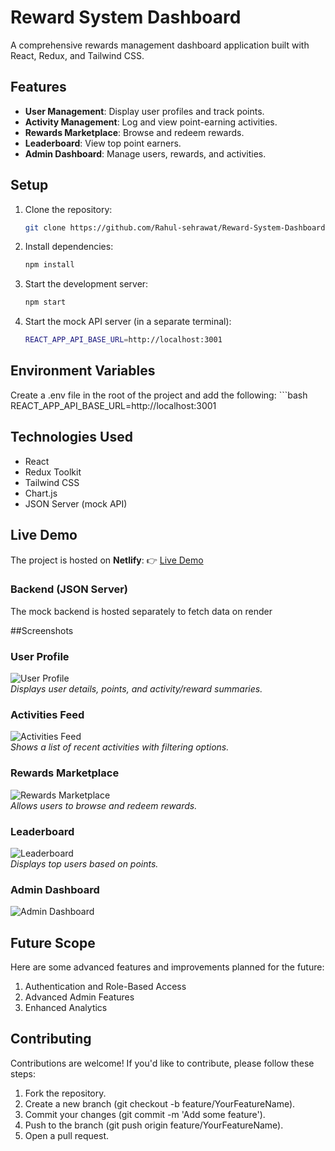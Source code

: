 # Reward System Dashboard

A comprehensive rewards management dashboard application built with React, Redux, and Tailwind CSS.

## Features
- **User Management**: Display user profiles and track points.
- **Activity Management**: Log and view point-earning activities.
- **Rewards Marketplace**: Browse and redeem rewards.
- **Leaderboard**: View top point earners.
- **Admin Dashboard**: Manage users, rewards, and activities.

## Setup
1. Clone the repository:
   ```bash
   git clone https://github.com/Rahul-sehrawat/Reward-System-Dashboard

2. Install dependencies:
    ```bash
    npm install

3. Start the development server:
    ```bash
    npm start

4. Start the mock API server (in a separate terminal):
    ```bash
    REACT_APP_API_BASE_URL=http://localhost:3001


## Environment Variables

Create a .env file in the root of the project and add the following:
    ```bash
    REACT_APP_API_BASE_URL=http://localhost:3001



## Technologies Used
 - React
 - Redux Toolkit
 - Tailwind CSS
 - Chart.js
 - JSON Server (mock API)

## Live Demo
The project is hosted on **Netlify**:
👉 [Live Demo](https://rewardsdashboard.netlify.app/)

### Backend (JSON Server)
The mock backend is hosted separately to fetch data on render

##Screenshots

### User Profile
![User Profile](./projectImages/user.png)  
*Displays user details, points, and activity/reward summaries.*

### Activities Feed
![Activities Feed](./projectImages//activity.png)  
*Shows a list of recent activities with filtering options.*

### Rewards Marketplace
![Rewards Marketplace](./projectImages/reward.png)  
*Allows users to browse and redeem rewards.*

### Leaderboard
![Leaderboard](./projectImages//leaderbaord.png)  
*Displays top users based on points.*

### Admin Dashboard
![Admin Dashboard](./projectImages/admin.png)  


## Future Scope

Here are some advanced features and improvements planned for the future:

1. Authentication and Role-Based Access
2. Advanced Admin Features
3. Enhanced Analytics

## Contributing

Contributions are welcome! If you'd like to contribute, please follow these steps:

1. Fork the repository.
2. Create a new branch (git checkout -b feature/YourFeatureName).
3. Commit your changes (git commit -m 'Add some feature').
4. Push to the branch (git push origin feature/YourFeatureName).
5. Open a pull request.

